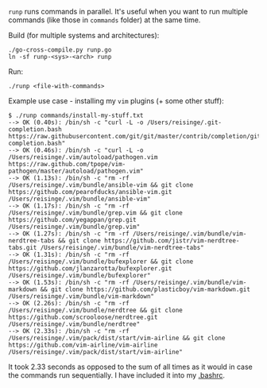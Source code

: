 `runp` runs commands in parallel. It's useful when you want to run multiple commands (like those in `commands` folder) at the same time.

Build (for multiple systems and architectures):

```
./go-cross-compile.py runp.go
ln -sf runp-<sys>-<arch> runp
```

Run:

```
./runp <file-with-commands>
```

Example use case - installing my `vim` plugins (+ some other stuff):

```
$ ./runp commands/install-my-stuff.txt
--> OK (0.40s): /bin/sh -c "curl -L -o /Users/reisinge/.git-completion.bash https://raw.githubusercontent.com/git/git/master/contrib/completion/git-completion.bash"
--> OK (0.46s): /bin/sh -c "curl -L -o /Users/reisinge/.vim/autoload/pathogen.vim https://raw.github.com/tpope/vim-pathogen/master/autoload/pathogen.vim"
--> OK (1.13s): /bin/sh -c "rm -rf /Users/reisinge/.vim/bundle/ansible-vim && git clone https://github.com/pearofducks/ansible-vim.git /Users/reisinge/.vim/bundle/ansible-vim"
--> OK (1.17s): /bin/sh -c "rm -rf /Users/reisinge/.vim/bundle/grep.vim && git clone https://github.com/yegappan/grep.git /Users/reisinge/.vim/bundle/grep.vim"
--> OK (1.27s): /bin/sh -c "rm -rf /Users/reisinge/.vim/bundle/vim-nerdtree-tabs && git clone https://github.com/jistr/vim-nerdtree-tabs.git /Users/reisinge/.vim/bundle/vim-nerdtree-tabs"
--> OK (1.31s): /bin/sh -c "rm -rf /Users/reisinge/.vim/bundle/bufexplorer && git clone https://github.com/jlanzarotta/bufexplorer.git /Users/reisinge/.vim/bundle/bufexplorer"
--> OK (1.53s): /bin/sh -c "rm -rf /Users/reisinge/.vim/bundle/vim-markdown && git clone https://github.com/plasticboy/vim-markdown.git /Users/reisinge/.vim/bundle/vim-markdown"
--> OK (2.26s): /bin/sh -c "rm -rf /Users/reisinge/.vim/bundle/nerdtree && git clone https://github.com/scrooloose/nerdtree.git /Users/reisinge/.vim/bundle/nerdtree"
--> OK (2.33s): /bin/sh -c "rm -rf /Users/reisinge/.vim/pack/dist/start/vim-airline && git clone https://github.com/vim-airline/vim-airline /Users/reisinge/.vim/pack/dist/start/vim-airline"
```

It took 2.33 seconds as opposed to the sum of all times as it would in case the commands run sequentially. I have included it into my [.bashrc](https://github.com/jreisinger/dotfiles/blob/master/.bashrc).
